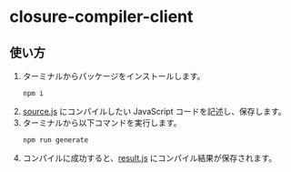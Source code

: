 # closure-compiler-client

## 使い方
1. ターミナルからパッケージをインストールします。  
   ```
   npm i
   ```
1. [source.js](./source.js) にコンパイルしたい JavaScript コードを記述し、保存します。
1. ターミナルから以下コマンドを実行します。  
   ```
   npm run generate
   ```
1. コンパイルに成功すると、[result.js](result.js) にコンパイル結果が保存されます。

